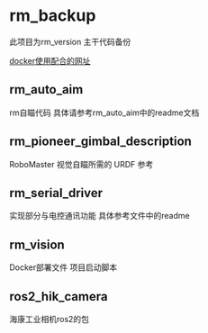 # rm_backup
此项目为rm_version 主干代码备份

[docker使用配合的网址]((https://studio.foxglove.dev/) "使用docker部署使用的网站")

## rm_auto_aim
rm自瞄代码
具体请参考rm_auto_aim中的readme文档

## rm_pioneer_gimbal_description
RoboMaster 视觉自瞄所需的 URDF 参考

## rm_serial_driver
实现部分与电控通讯功能
具体参考文件中的readme

## rm_vision
Docker部署文件
项目启动脚本

## ros2_hik_camera
海康工业相机ros2的包

